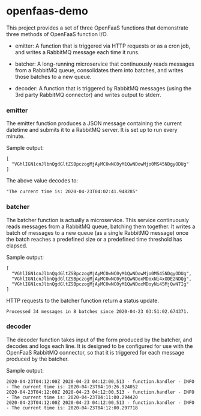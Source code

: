 # openfaas-demo

This project provides a set of three OpenFaaS functions that demonstrate three methods of OpenFaaS function I/O.

- emitter: A function that is triggered via HTTP requests or as a cron job, and writes a RabbitMQ message each time it runs.

- batcher: A long-running microservice that continuously reads messages from a RabbitMQ queue, consolidates them into batches, and writes those batches to a new queue.

- decoder: A function that is triggered by RabbitMQ messages (using the 3rd party RabbitMQ connector) and writes output to stderr.

### emitter

The emitter function produces a JSON message containing the current datetime and submits it to a RabbitMQ server. It is set up to run every minute.

Sample output:
```buildoutcfg
[
  "VGhlIGN1cnJlbnQgdGltZSBpczogMjAyMC0wNC0yM1QwNDowMjo0MS45NDgyODUg"
]
```
The above value decodes to:
```
"The current time is: 2020-04-23T04:02:41.948285"
``` 

### batcher

The batcher function is actually a microservice. This service continuously reads messages from a RabbitMQ queue, batching them together. It writes a batch of messages to a new queue (as a single RabbitMQ message) once the batch reaches a predefined size or a predefined time threshold has elapsed.

Sample output:

```
[
  "VGhlIGN1cnJlbnQgdGltZSBpczogMjAyMC0wNC0yM1QwNDowMjo0MS45NDgyODUg",
  "VGhlIGN1cnJlbnQgdGltZSBpczogMjAyMC0wNC0yM1QwNDoxMDoxNi4xODE2NDQg",
  "VGhlIGN1cnJlbnQgdGltZSBpczogMjAyMC0wNC0yM1QwNDoxMDoyNi45MjQwNTIg"
]
```

HTTP requests to the batcher function return a status update.

```commandline
Processed 34 messages in 8 batches since 2020-04-23 03:51:02.674371.
```

### decoder

The decoder function takes input of the form produced by the batcher, and decodes and logs each line. It is designed to be configured for use with the OpenFaaS RabbitMQ connector, so that it is triggered for each message produced by the batcher.

Sample output:
```commandline
2020-04-23T04:12:00Z 2020-04-23 04:12:00,513 - function.handler - INFO - The current time is: 2020-04-23T04:10:26.924052
2020-04-23T04:12:00Z 2020-04-23 04:12:00,513 - function.handler - INFO - The current time is: 2020-04-23T04:11:00.294420
2020-04-23T04:12:00Z 2020-04-23 04:12:00,513 - function.handler - INFO - The current time is: 2020-04-23T04:12:00.297718
```
